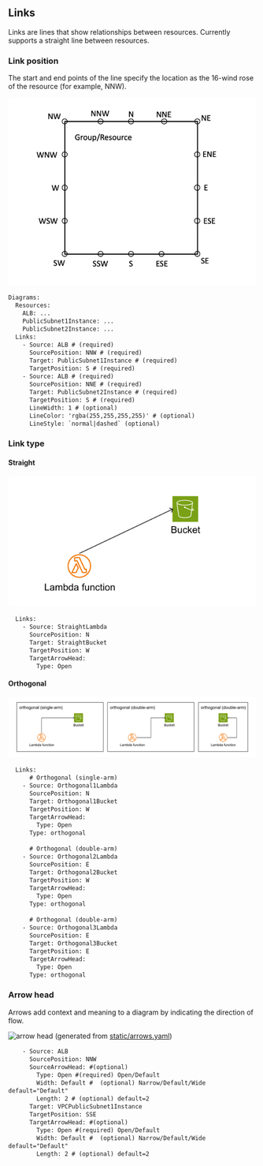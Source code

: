 ## Links

Links are lines that show relationships between resources. Currently supports a straight line between resources.

### Link position

The start and end points of the line specify the location as the 16-wind rose of the resource (for example, NNW).

![position](static/position.png)

```
Diagrams:
  Resources:
    ALB: ...
    PublicSubnet1Instance: ...
    PublicSubnet2Instance: ...
  Links:
    - Source: ALB # (required)
      SourcePosition: NNW # (required)
      Target: PublicSubnet1Instance # (required)
      TargetPosition: S # (required)
    - Source: ALB # (required)
      SourcePosition: NNE # (required)
      Target: PublicSubnet2Instance # (required)
      TargetPosition: S # (required)
      LineWidth: 1 # (optional)
      LineColor: 'rgba(255,255,255,255)' # (optional)
      LineStyle: `normal|dashed` (optional)
```

### Link type

#### Straight
![straight link](static/link-straight.png)
```
  Links:
    - Source: StraightLambda
      SourcePosition: N
      Target: StraightBucket
      TargetPosition: W
      TargetArrowHead:
        Type: Open
```

#### Orthogonal
![orthogonal link](static/link-orthogonal.png)
```
  Links:
      # Orthogonal (single-arm)
    - Source: Orthogonal1Lambda
      SourcePosition: N
      Target: Orthogonal1Bucket
      TargetPosition: W
      TargetArrowHead:
        Type: Open
      Type: orthogonal

      # Orthogonal (double-arm)
    - Source: Orthogonal2Lambda
      SourcePosition: E
      Target: Orthogonal2Bucket
      TargetPosition: W
      TargetArrowHead:
        Type: Open
      Type: orthogonal

      # Orthogonal (double-arm)
    - Source: Orthogonal3Lambda
      SourcePosition: E
      Target: Orthogonal3Bucket
      TargetPosition: E
      TargetArrowHead:
        Type: Open
      Type: orthogonal
```


### Arrow head

Arrows add context and meaning to a diagram by indicating the direction of flow.

![arrow head](static/arrows.png)
(generated from [static/arrows.yaml](static/arrows.yaml))

```
    - Source: ALB
      SourcePosition: NNW
      SourceArrowHead: #(optional)
        Type: Open #(required) Open/Default
        Width: Default #  (optional) Narrow/Default/Wide default="Default"
        Length: 2 # (optional) default=2
      Target: VPCPublicSubnet1Instance
      TargetPosition: SSE
      TargetArrowHead: #(optional)
        Type: Open #(required) Open/Default
        Width: Default #  (optional) Narrow/Default/Wide default="Default"
        Length: 2 # (optional) default=2
```
